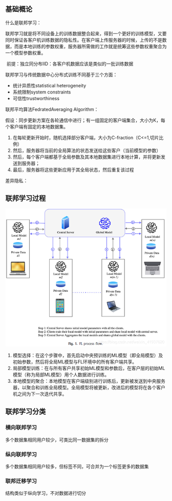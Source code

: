 ## 基础概论

什么是联邦学习：

联邦学习就是将不同设备上的训练数据整合起来，得到一个更好的训练模型，又要同时保证各客户机训练数据的隐私性。在客户端上传服务器的时候，上传的不是数据，而是本地训练的参数权重，服务器所需做的工作就是统筹这些参数权重聚合为一个模型参数权重。

​	前提：独立同分布IID：各客户机数据应该是类似的一批训练数据



联邦学习与传统数据中心分布式训练不同基于三个方面：

- 统计异质性statistical heterogeneity
- 系统限制system constraints
- 可信性trustworthiness



联邦平均算法FedratedAveraging Algorithm：

假设：同步更新方案在各轮通信中进行；有一组固定的客户端集合，大小为K，每个客户端有固定的本地数据集。

1. 在每轮更新开始时，随机选择部分客户端，大小为C-fraction（C<=1,切片比例）
2. 然后，服务器将当前的全局算法的状态发送给这些客户（当前模型的参数）
3. 然后，每个客户端都基于全局参数及其本地数据集进行本地计算，并将更新发送到服务器；
4. 最后，服务器将这些更新应用于其全局状态，然后重复该过程



差异隐私：



## 联邦学习过程

![](../../image/fl001.png)

1. 模型选择：在这个步骤中，首先启动中央预训练的ML模型（即全局模型）及初始参数，然后将全局ML模型与FL环境中的所有客户端共享。
2. 局部模型训练：在与所有客户共享初始ML模型和参数后，在客户层的初始ML模型（称为局部ML模型）用个人数据进行训练。
3. 本地模型的聚合：本地模型在客户端级别进行训练后，更新被发送到中央服务器，以聚合和训练全局模型。全局模型将被更新，改进后的模型将在各个客户机之间为下一次迭代共享。



## 联邦学习分类

### 横向联邦学习

多个数据集相同用户较少，可类比同一数据集的拆分

### 纵向联邦学习

多个数据集相同用户较多，但标签不同，可合并为一个标签更多的数据集

### 联邦迁移学习

结构类似于纵向学习，不对数据进行切分